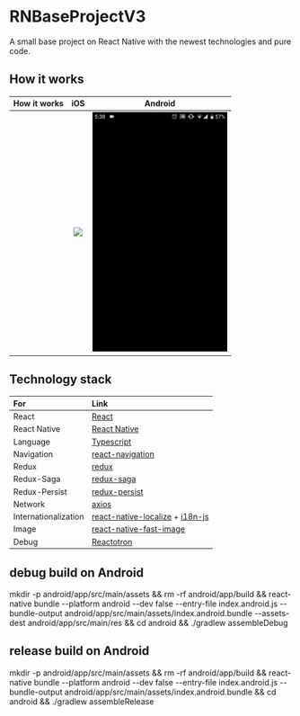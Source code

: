 # RNBaseProjectV3

A small base project on React Native with the newest technologies and pure code.

## How it works

| How it works  | iOS | Android |
| :--- | :---: | :---: |
|| <img src="ios_example.gif" width="240" /> | <img src="android_example.gif" width="240" /> |

## Technology stack

| For  | Link |
| :--- | :--- |
| React | [React](https://reactjs.org/) |
| React Native | [React Native](https://facebook.github.io/react-native/) |
| Language | [Typescript](https://www.typescriptlang.org/) |
| Navigation | [react-navigation](https://reactnavigation.org/) |
| Redux | [redux](https://redux.js.org/) |
| Redux-Saga | [redux-saga](https://github.com/redux-saga/redux-saga) |
| Redux-Persist | [redux-persist](https://github.com/rt2zz/redux-persist) |
| Network | [axios](https://github.com/axios/axios) |
| Internationalization | [react-native-localize](https://github.com/react-native-community/react-native-localize) + [i18n-js](https://github.com/fnando/i18n-js) |
| Image | [react-native-fast-image](https://github.com/DylanVann/react-native-fast-image) |
| Debug | [Reactotron](https://github.com/infinitered/reactotron) |

## debug build on Android
mkdir -p android/app/src/main/assets && rm -rf android/app/build && react-native bundle --platform android --dev false --entry-file index.android.js --bundle-output android/app/src/main/assets/index.android.bundle --assets-dest android/app/src/main/res && cd android && ./gradlew assembleDebug

## release build on Android
mkdir -p android/app/src/main/assets && rm -rf android/app/build && react-native bundle --platform android --dev false --entry-file index.android.js --bundle-output android/app/src/main/assets/index.android.bundle && cd android && ./gradlew assembleRelease
